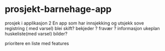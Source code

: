 # prosjekt-barnehage-app
prosjek i applikasjon 2 
En app som har
innsjekking og utsjekk
sove registring ( med varsel) 
blei skift?
bekjeder ?
fravær ?
informasjon
ukeplan
huskeliste(med varsel) 
bilder? 

prioritere en liste med features 

